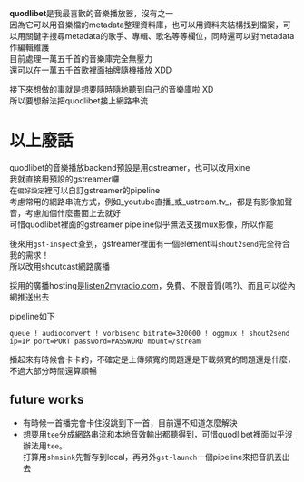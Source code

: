 **quodlibet**是我最喜歡的音樂播放器，沒有之一  
因為它可以用音樂檔的metadata整理資料庫，也可以用資料夾結構找到檔案，可以用關鍵字搜尋metadata的歌手、專輯、歌名等等欄位，同時還可以對metadata作編輯維護  
目前處理一萬五千首的音樂庫完全無壓力  
還可以在一萬五千首歌裡面抽牌隨機播放  XDD

接下來想做的事就是想要隨時隨地聽到自己的音樂庫啦 XD  
所以要想辦法把quodlibet接上網路串流

以上廢話
===

quodlibet的音樂播放backend預設是用gstreamer，也可以改用xine  
我就直接用預設的gstreamer囉  
在`偏好設定`裡可以自訂gstreamer的pipeline  
考慮常用的網路串流方式，例如_youtube直播_或_ustream.tv_，都是有影像加聲音，考慮加個什麼畫面上去就好  
可惜quodlibet裡面的gstreamer pipeline似乎無法支援mux影像，所以作罷  

後來用`gst-inspect`查到，gstreamer裡面有一個element叫`shout2send`完全符合我的需求！  
所以改用shoutcast網路廣播

採用的廣播hosting是[listen2myradio.com](http://listen2myradio.com/)，免費、不限音質(嗎?)、而且可以從內網推送出去

pipeline如下
```
queue ! audioconvert ! vorbisenc bitrate=320000 ! oggmux ! shout2send ip=IP port=PORT password=PASSWORD mount=/stream
```

播起來有時候會卡卡的，不確定是上傳頻寬的問題還是下載頻寬的問題還是什麼，不過大部分時間還算順暢

future works
---

* 有時候一首播完會卡住沒跳到下一首，目前還不知道怎麼解決
* 想要用`tee`分成網路串流和本地音效輸出都聽得到，可惜quodlibet裡面似乎沒辦法用`tee`。  
  打算用`shmsink`先暫存到local，再另外`gst-launch`一個pipeline來把音訊丟出去
